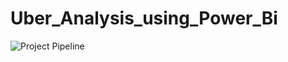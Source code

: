 # Uber_Analysis_using_Power_Bi

![Project Pipeline]((https://github.com/Eshwarthota2219/Uber_Analysis_using_Power_Bi/blob/main/Uber_logo.jpg))



